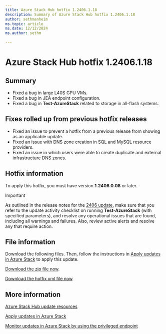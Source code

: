 ```yaml
---
title: Azure Stack Hub hotfix 1.2406.1.18
description: Summary of Azure Stack Hub hotfix 1.2406.1.18
author: sethmanheim
ms.topic: article
ms.date: 12/12/2024
ms.author: sethm

---
```


# Azure Stack Hub hotfix 1.2406.1.18

## Summary

- Fixed a bug in large L40S GPU VMs.
- Fixed a bug in JEA endpoint configuration.
- Fixed a bug in **Test-AzureStack** related to storage in all-flash systems.

## Fixes rolled up from previous hotfix releases

- Fixed an issue to prevent a hotfix from a previous release from showing as an applicable update.
- Fixed an issue with DNS zone creation in SQL and MySQL resource providers.
- Fixed an issue in which users were able to create duplicate and external infrastructure DNS zones.

## Hotfix information

To apply this hotfix, you must have version **1.2406.0.08** or later.

> [!IMPORTANT]
> As outlined in the release notes for the [2406 update](release-notes.md?view=azs-2406&preserve-view=true), make sure that you refer to the update activity checklist on running **Test-AzureStack** (with specified parameters), and resolve any operational issues that are found, including all warnings and failures. Also, review active alerts and resolve any that require action.

## File information

Download the following files. Then, follow the instructions in [Apply updates in Azure Stack](azure-stack-apply-updates.md) to apply this update.

[Download the zip file now](https://azurestackhub.download.prss.microsoft.com/dbazure/download/MAS_ProdHotfix_1.2406.1.18/HotFix/AzS_Update_1.2406.1.18.zip).

[Download the hotfix xml file now](https://azurestackhub.download.prss.microsoft.com/dbazure/download/MAS_ProdHotfix_1.2406.1.18/HotFix/metadata.xml).

## More information

[Azure Stack Hub update resources](azure-stack-updates.md)

[Apply updates in Azure Stack](azure-stack-apply-updates.md)

[Monitor updates in Azure Stack by using the privileged endpoint](azure-stack-monitor-update.md)
